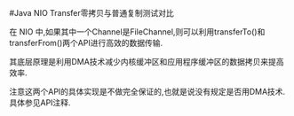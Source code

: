 #Java NIO Transfer零拷贝与普通复制测试对比

在 NIO 中,如果其中一个Channel是FileChannel,则可以利用transferTo()和transferFrom()两个API进行高效的数据传输.

其底层原理是利用DMA技术减少内核缓冲区和应用程序缓冲区的数据拷贝来提高效率.

注意这两个API的具体实现是不做完全保证的,也就是说没有规定是否用DMA技术.具体参见API注释.